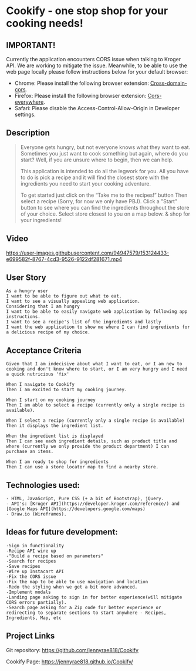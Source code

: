 # Cookify - one stop shop for your cooking needs!

## IMPORTANT! 
Currently the application encounters CORS issue when talking to Kroger API. We are working to mitigate the issue. Meanwhile, to be able to use the web page locally please follow instructions below for your default browser: 
- Chrome: Please install the following browser extension: [Cross-domain-cors](https://chrome.google.com/webstore/detail/cross-domain-cors/mjhpgnbimicffchbodmgfnemoghjakai).
- Firefox: Please install the following browser extension: [Cors-everywhere](https://addons.mozilla.org/en-US/firefox/addon/cors-everywhere/?utm_source=addons.mozilla.org&utm_medium=referral&utm_content=search).
- Safari: Please disable the Access-Control-Allow-Origin in Developer settings. 

## Description
> Everyone gets hungry, but not everyone knows what they want to eat.
> Sometimes you just want to cook something but again, where do you start?
> Well, if you are unsure where to begin, then we can help. 
> 
> This application is intended to do all the legwork for you. All you have to do is pick a recipe and it will find the closest store with the ingredients you need to start your cooking adventure.
> 
> To get started just click on the “Take me to the recipes!” button
> Then select a recipe (Sorry, for now we only have PBJ).
> Click a "Start" button to see where you can find the ingredients throughout the store of your choice.
> Select store closest to you on a map below.
> & shop for your ingredients!

## Video 
https://user-images.githubusercontent.com/94947579/153124433-e699582f-8767-4cd3-9526-9122df281671.mp4


## User Story
```
As a hungry user
I want to be able to figure out what to eat. 
I want to see a visually appealing web application. 
Considering that I am hungry
I want to be able to easily navigate web application by following app instructions. 
I want to see a recipe's list of the ingredients and lastly 
I want the web application to show me where I can find ingredients for a delicious recipe of my choice.
```

## Acceptance Criteria
```
Given that I am indecisive about what I want to eat, or I am new to cooking and don't know where to start, or I am very hungry and I need a quick nutricious 'fix'

When I navigate to Cookify 
Then I am excited to start my cooking journey.

When I start on my cooking journey 
Then I am able to select a recipe (currently only a single recipe is available).

When I select a recipe (currently only a single recipe is available)
Then it displays the ingredient list.

When the ingredient list is displayed
Then I can see each ingredient details, such as product title and where (currently we only provide the product department) I can purchase an items.

When I am ready to shop for ingredients 
Then I can use a store locator map to find a nearby store. 
```

## Technologies used:
```
- HTML, JavaScript, Pure CSS (+ a bit of Bootstrap), jQuery. 
- API's: [Kroger API](https://developer.kroger.com/reference/) and [Google Maps API](https://developers.google.com/maps)
- Draw.io (Wireframes).
```
## Ideas for future development:
```
-Sign in functionality
-Recipe API wire up
-"Build a recipe based on parameters"
-Search for recipes
-Save recipes
-Wire up Instacart API
-Fix the CORS issue
-Fix the map to be able to use navigation and location
-Redo the styling when we get a bit more advanced.
-Implement modals
-Landing page asking to sign in for better experience(will mitigate CORS errors partially).
-Search page asking for a Zip code for better experience or redirecting to separate sections to start anywhere - Recipes, Ingredients, Map, etc
```

## Project Links
Git repository: https://github.com/jennyrae818/Cookify

Cookify Page: https://jennyrae818.github.io/Cookify/
